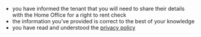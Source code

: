 * you have informed the tenant that you will need to share their details with the Home Office for a right to rent check
* the information you’ve provided is correct to the best of your knowledge
* you have read and understood the <a href="./privacy-policy" target="_blank">privacy policy</a>
